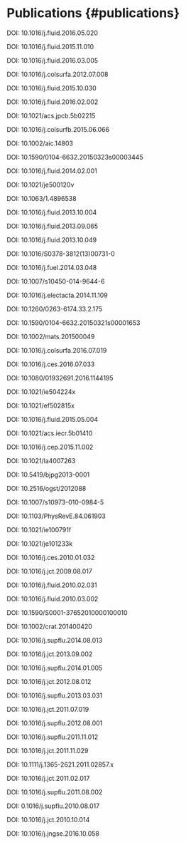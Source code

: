 Publications {#publications}
============

<!--Para acrescentar uma nova publicação, basta que ela esteja associada a um Digital Object
Identifier (DOI). No caso de artigo em periódico, o DOI é normalmente fornecido pela editora logo
após o aceite. Então, basta adicionar o novo DOI na lista abaixo, em qualquer posição, seguindo
exatamente o formato dos demais.
-->
DOI: 10.1016/j.fluid.2016.05.020

DOI: 10.1016/j.fluid.2015.11.010

DOI: 10.1016/j.fluid.2016.03.005

DOI: 10.1016/j.colsurfa.2012.07.008

DOI: 10.1016/j.fluid.2015.10.030

DOI: 10.1016/j.fluid.2016.02.002

DOI: 10.1021/acs.jpcb.5b02215

DOI: 10.1016/j.colsurfb.2015.06.066

DOI: 10.1002/aic.14803

DOI: 10.1590/0104-6632.20150323s00003445

DOI: 10.1016/j.fluid.2014.02.001

DOI: 10.1021/je500120v

DOI: 10.1063/1.4896538

DOI: 10.1016/j.fluid.2013.10.004 

DOI: 10.1016/j.fluid.2013.09.065

DOI: 10.1016/j.fluid.2013.10.049

DOI: 10.1016/S0378-3812(13)00731-0

DOI: 10.1016/j.fuel.2014.03.048

DOI: 10.1007/s10450-014-9644-6

DOI: 10.1016/j.electacta.2014.11.109

DOI: 10.1260/0263-6174.33.2.175

DOI: 10.1590/0104-6632.20150321s00001653

DOI: 10.1002/mats.201500049

DOI: 10.1016/j.colsurfa.2016.07.019

DOI: 10.1016/j.ces.2016.07.033

DOI: 10.1080/01932691.2016.1144195

DOI: 10.1021/ie504224x

DOI: 10.1021/ef502815x

DOI: 10.1016/j.fluid.2015.05.004

DOI: 10.1021/acs.iecr.5b01410

DOI: 10.1016/j.cep.2015.11.002

DOI: 10.1021/la4007263

DOI: 10.5419/bjpg2013-0001

DOI: 10.2516/ogst/2012088

DOI: 10.1007/s10973-010-0984-5

DOI: 10.1103/PhysRevE.84.061903

DOI: 10.1021/ie100791f

DOI: 10.1021/je101233k

DOI: 10.1016/j.ces.2010.01.032

DOI: 10.1016/j.jct.2009.08.017

DOI: 10.1016/j.fluid.2010.02.031

DOI: 10.1016/j.fluid.2010.03.002

DOI: 10.1590/S0001-37652010000100010

DOI: 10.1002/crat.201400420

DOI: 10.1016/j.supflu.2014.08.013

DOI: 10.1016/j.jct.2013.09.002

DOI: 10.1016/j.supflu.2014.01.005

DOI: 10.1016/j.jct.2012.08.012

DOI: 10.1016/j.supflu.2013.03.031

DOI: 10.1016/j.jct.2011.07.019

DOI: 10.1016/j.supflu.2012.08.001

DOI: 10.1016/j.supflu.2011.11.012

DOI: 10.1016/j.jct.2011.11.029

DOI: 10.1111/j.1365-2621.2011.02857.x

DOI: 10.1016/j.jct.2011.02.017

DOI: 10.1016/j.supflu.2011.08.002

DOI: 0.1016/j.supflu.2010.08.017

DOI: 10.1016/j.jct.2010.10.014

DOI: 10.1016/j.jngse.2016.10.058
